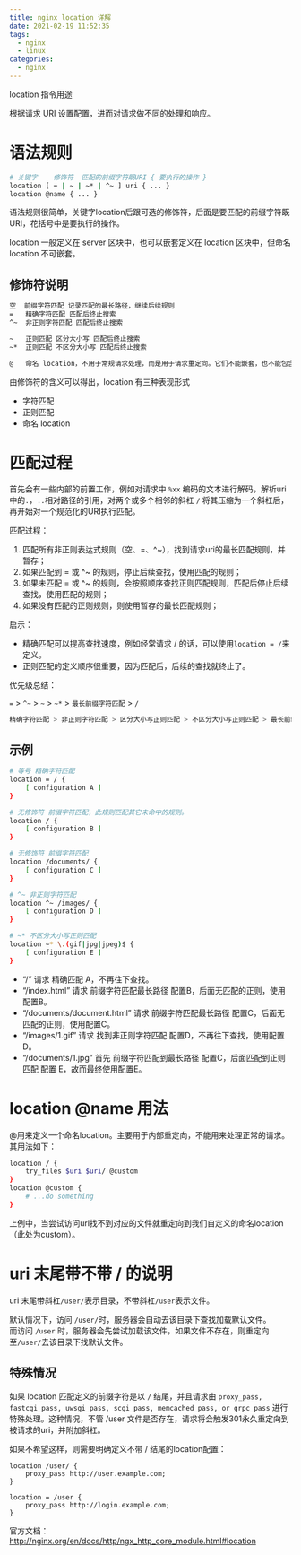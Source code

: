 ```yaml
---
title: nginx location 详解
date: 2021-02-19 11:52:35
tags: 
  - nginx
  - linux
categories:
  - nginx
---
```


location 指令用途

根据请求 URI 设置配置，进而对请求做不同的处理和响应。


# 语法规则
```bash
# 关键字    修饰符  匹配的前缀字符既URI { 要执行的操作 }
location [ = | ~ | ~* | ^~ ] uri { ... }
location @name { ... }
```

语法规则很简单，关键字location后跟可选的修饰符，后面是要匹配的前缀字符既URI，花括号中是要执行的操作。

location 一般定义在 server 区块中，也可以嵌套定义在 location 区块中，但命名 location 不可嵌套。


<!--more-->

## 修饰符说明
```bash
空  前缀字符匹配 记录匹配的最长路径，继续后续规则
=   精确字符匹配 匹配后终止搜索
^~  非正则字符匹配 匹配后终止搜索

~   正则匹配 区分大小写 匹配后终止搜索
~*  正则匹配 不区分大小写 匹配后终止搜索

@   命名 location，不用于常规请求处理，而是用于请求重定向。它们不能嵌套，也不能包含嵌套位置。
```

由修饰符的含义可以得出，location 有三种表现形式
- 字符匹配
- 正则匹配
- 命名 location


# 匹配过程

首先会有一些内部的前置工作，例如对请求中 `%xx` 编码的文本进行解码，解析uri中的`.`，`..`相对路径的引用，对两个或多个相邻的斜杠 `/` 将其压缩为一个斜杠后，再开始对一个规范化的URI执行匹配。


匹配过程：  
1. 匹配所有非正则表达式规则（空、=、^~），找到请求uri的最长匹配规则，并暂存；
2. 如果匹配到 = 或 ^~ 的规则，停止后续查找，使用匹配的规则；
3. 如果未匹配 = 或 ^~ 的规则，会按照顺序查找正则匹配规则，匹配后停止后续查找，使用匹配的规则；
4. 如果没有匹配的正则规则，则使用暂存的最长匹配规则；


启示：
- 精确匹配可以提高查找速度，例如经常请求 / 的话，可以使用`location = /`来定义。
- 正则匹配的定义顺序很重要，因为匹配后，后续的查找就终止了。


优先级总结：

`=` > `^~` > `~` > `~*` > `最长前缀字符匹配` > `/`


```bash
精确字符匹配 > 非正则字符匹配 > 区分大小写正则匹配 > 不区分大小写正则匹配 > 最长前缀字符匹配 > 默认前缀字符匹配
```


## 示例
```bash
# 等号 精确字符匹配
location = / {
    [ configuration A ]
}

# 无修饰符 前缀字符匹配，此规则匹配其它未命中的规则。
location / {
    [ configuration B ]
}

# 无修饰符 前缀字符匹配
location /documents/ {
    [ configuration C ]
}

# ^~ 非正则字符匹配
location ^~ /images/ {
    [ configuration D ]
}

# ~* 不区分大小写正则匹配
location ~* \.(gif|jpg|jpeg)$ {
    [ configuration E ]
}
```

- “/” 请求 精确匹配 A，不再往下查找。
- “/index.html” 请求 前缀字符匹配最长路径 配置B，后面无匹配的正则，使用配置B。
- “/documents/document.html” 请求 前缀字符匹配最长路径 配置C，后面无匹配的正则，使用配置C。
- “/images/1.gif” 请求 找到非正则字符匹配 配置D，不再往下查找，使用配置D。
- “/documents/1.jpg” 首先 前缀字符匹配到最长路径 配置C，后面匹配到正则匹配 配置 E，故而最终使用配置E。



# location @name 用法

@用来定义一个命名location。主要用于内部重定向，不能用来处理正常的请求。其用法如下：

```bash
location / {
    try_files $uri $uri/ @custom
}
location @custom {
    # ...do something
}
```
上例中，当尝试访问url找不到对应的文件就重定向到我们自定义的命名location（此处为custom）。



# uri 末尾带不带 / 的说明

uri 末尾带斜杠`/user/`表示目录，不带斜杠`/user`表示文件。

默认情况下，访问 `/user/`时，服务器会自动去该目录下查找加载默认文件。  
而访问 `/user` 时，服务器会先尝试加载该文件，如果文件不存在，则重定向至`/user/`去该目录下找默认文件。


## 特殊情况
如果 location 匹配定义的前缀字符是以 `/` 结尾，并且请求由 `proxy_pass, fastcgi_pass, uwsgi_pass, scgi_pass, memcached_pass, or grpc_pass` 进行特殊处理。这种情况，不管 /user 文件是否存在，请求将会触发301永久重定向到被请求的uri，并附加斜杠。

如果不希望这样，则需要明确定义不带 / 结尾的location配置：
```
location /user/ {
    proxy_pass http://user.example.com;
}

location = /user {
    proxy_pass http://login.example.com;
}
```



官方文档：http://nginx.org/en/docs/http/ngx_http_core_module.html#location
